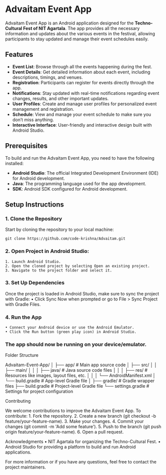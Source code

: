 # Advaitam Event App

Advaitam Event App is an Android application designed for the **Techno-Cultural Fest of NIT Agartala**. The app provides all the necessary information and updates about the various events in the festival, allowing participants to stay updated and manage their event schedules easily.

## Features

- **Event List**: Browse through all the events happening during the fest.
- **Event Details**: Get detailed information about each event, including descriptions, timings, and venues.
- **Registration**: Participants can register for events directly through the app.
- **Notifications**: Stay updated with real-time notifications regarding event changes, results, and other important updates.
- **User Profiles**: Create and manage user profiles for personalized event management and registration.
- **Schedule**: View and manage your event schedule to make sure you don’t miss anything.
- **Interactive Interface**: User-friendly and interactive design built with Android Studio.

## Prerequisites

To build and run the Advaitam Event App, you need to have the following installed:

- **Android Studio**: The official Integrated Development Environment (IDE) for Android development.
- **Java**: The programming language used for the app development.
- **SDK**: Android SDK configured for Android development.

## Setup Instructions

### 1. Clone the Repository

Start by cloning the repository to your local machine:

```
git clone https://github.com/code-krishna/Advaitam.git
```
### 2. Open Project in Android Studio:
	1. Launch Android Studio.
	2. Open the cloned project by selecting Open an existing project.
	3. Navigate to the project folder and select it.

### 3. Set Up Dependencies

Once the project is loaded in Android Studio, make sure to sync the project with Gradle:
	• Click Sync Now when prompted or go to File > Sync Project with Gradle Files.

### 4. Run the App
	• Connect your Android device or use the Android Emulator.
	• Click the Run button (green play icon) in Android Studio.

### The app should now be running on your device/emulator.

Folder Structure

Advaitam-Event-App/
│
├── app/                  # Main app source code
│   ├── src/
│   │   ├── main/
│   │   │   ├── java/     # Java source code files
│   │   │   ├── res/      # Resources like images, layout files, etc.
│   │   │   └── AndroidManifest.xml
│   └── build.gradle      # App-level Gradle file
│
├── gradle/               # Gradle wrapper files
├── build.gradle          # Project-level Gradle file
└── settings.gradle       # Settings for project configuration

Contributing

We welcome contributions to improve the Advaitam Event App. To contribute:
	1.	Fork the repository.
	2.	Create a new branch (git checkout -b feature/your-feature-name).
	3.	Make your changes.
	4.	Commit your changes (git commit -m 'Add some feature').
	5.	Push to the branch (git push origin feature/your-feature-name).
	6.	Open a pull request.
 

Acknowledgments
	•	NIT Agartala for organizing the Techno-Cultural Fest.
	•	Android Studio for providing a platform to build and run Android applications.

For more information or if you have any questions, feel free to contact the project maintainers.

